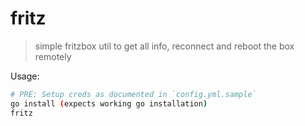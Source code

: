 # fritz

> simple fritzbox util to get all info, reconnect and reboot the box remotely

Usage:
```sh
# PRE: Setup creds as documented in `config.yml.sample`
go install (expects working go installation)
fritz
```
